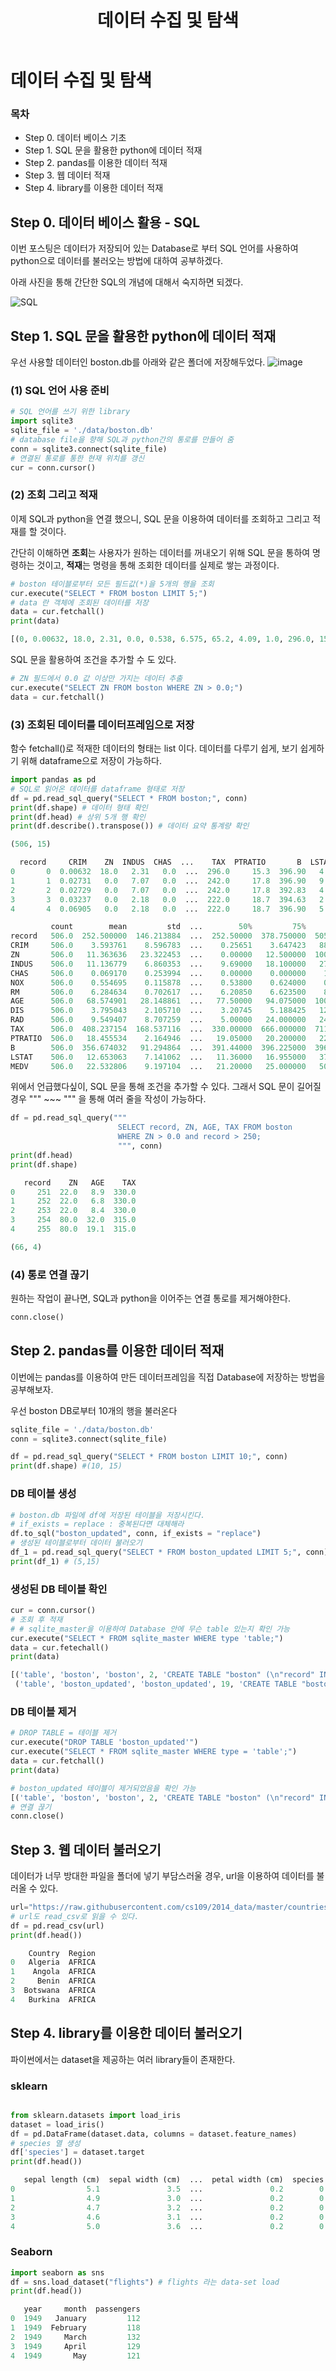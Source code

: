 ﻿---  
title:  "데이터 수집 및 탐색"  
  
categories:  
 - Python
tags:  
 - Study, Python
 
---

# 데이터 수집 및 탐색
### 목차
-  Step 0. 데이터 베이스 기초
-  Step 1. SQL 문을 활용한 python에 데이터 적재
-  Step 2. pandas를 이용한 데이터 적재
-  Step 3. 웹 데이터 적재
-  Step 4. library를 이용한 데이터 적재

## Step 0. 데이터 베이스 활용 - SQL


이번 포스팅은 데이터가 저장되어 있는 Database로 부터 SQL 언어를 사용하여 python으로 데이터를 불러오는 방법에 대하여 공부하겠다.

아래 사진을 통해 간단한 SQL의 개념에 대해서 숙지하면 되겠다.

![SQL](https://user-images.githubusercontent.com/59912557/78899313-29a91100-7ab0-11ea-9b6a-305c62aac2b6.PNG)

##  Step 1. SQL 문을 활용한 python에 데이터 적재

우선 사용할 데이터인 boston.db를 아래와 같은 폴더에 저장해두었다.
![image](https://user-images.githubusercontent.com/59912557/78899644-a2a86880-7ab0-11ea-9e1a-0d510c3f0b2e.png)

### (1) SQL 언어 사용 준비

```python
# SQL 언어를 쓰기 위한 library
import sqlite3 
sqlite_file = './data/boston.db' 
# database file을 향해 SQL과 python간의 통로를 만들어 줌
conn = sqlite3.connect(sqlite_file)
# 연결된 통로를 통한 현재 위치를 갱신
cur = conn.cursor()
```

### (2) 조회 그리고 적재

이제 SQL과 python을 연결 했으니, SQL 문을 이용하여 데이터를 조회하고 그리고 적재를 할 것이다. 

간단히 이해하면 **조회**는 사용자가 원하는 데이터를 꺼내오기 위해 SQL 문을 통하여 명령하는 것이고, **적재**는 명령을 통해 조회한 데이터를 실제로 쌓는 과정이다.

```python
# boston 테이블로부터 모든 필드값(*)을 5개의 행을 조회
cur.execute("SELECT * FROM boston LIMIT 5;")
# data 란 객체에 조회된 데이터를 저장
data = cur.fetchall()
print(data)
```
```python
[(0, 0.00632, 18.0, 2.31, 0.0, 0.538, 6.575, 65.2, 4.09, 1.0, 296.0, 15.3, 396.9, 4.98, 24.0), (1, 0.02731, 0.0, 7.07, 0.0, 0.469, 6.421, 78.9, 4.9671, 2.0, 242.0, 17.8, 396.9, 9.14, 21.6), (2, 0.02729, 0.0, 7.07, 0.0, 0.469, 7.185, 61.1, 4.9671, 2.0, 242.0, 17.8, 392.83, 4.03, 34.7), (3, 0.03237, 0.0, 2.18, 0.0, 0.458, 6.998, 45.8, 6.0622, 3.0, 222.0, 18.7, 394.63, 2.94, 33.4), (4, 0.06905, 0.0, 2.18, 0.0, 0.458, 7.147, 54.2, 6.0622, 3.0, 222.0, 18.7, 396.9, 5.33, 36.2)]
```
SQL 문을 활용하여 조건을 추가할 수 도 있다.
```python
# ZN 필드에서 0.0 값 이상만 가지는 데이터 추출
cur.execute("SELECT ZN FROM boston WHERE ZN > 0.0;")
data = cur.fetchall()
```
### (3) 조회된 데이터를 데이터프레임으로 저장

함수 fetchall()로 적재한 데이터의 형태는 list 이다. 데이터를 다루기 쉽게, 보기 쉽게하기 위해 dataframe으로 저장이 가능하다.

```python
import pandas as pd
# SQL로 읽어온 데이터를 dataframe 형태로 저장
df = pd.read_sql_query("SELECT * FROM boston;", conn)
print(df.shape) # 데이터 형태 확인
print(df.head) # 상위 5개 행 확인
print(df.describe().transpose()) # 데이터 요약 통계량 확인
```
```python
(506, 15)

  record     CRIM    ZN  INDUS  CHAS  ...    TAX  PTRATIO       B  LSTAT  MEDV
0       0  0.00632  18.0   2.31   0.0  ...  296.0     15.3  396.90   4.98  24.0
1       1  0.02731   0.0   7.07   0.0  ...  242.0     17.8  396.90   9.14  21.6
2       2  0.02729   0.0   7.07   0.0  ...  242.0     17.8  392.83   4.03  34.7
3       3  0.03237   0.0   2.18   0.0  ...  222.0     18.7  394.63   2.94  33.4
4       4  0.06905   0.0   2.18   0.0  ...  222.0     18.7  396.90   5.33  36.2

         count        mean         std  ...        50%         75%       max
record   506.0  252.500000  146.213884  ...  252.50000  378.750000  505.0000
CRIM     506.0    3.593761    8.596783  ...    0.25651    3.647423   88.9762
ZN       506.0   11.363636   23.322453  ...    0.00000   12.500000  100.0000
INDUS    506.0   11.136779    6.860353  ...    9.69000   18.100000   27.7400
CHAS     506.0    0.069170    0.253994  ...    0.00000    0.000000    1.0000
NOX      506.0    0.554695    0.115878  ...    0.53800    0.624000    0.8710
RM       506.0    6.284634    0.702617  ...    6.20850    6.623500    8.7800
AGE      506.0   68.574901   28.148861  ...   77.50000   94.075000  100.0000
DIS      506.0    3.795043    2.105710  ...    3.20745    5.188425   12.1265
RAD      506.0    9.549407    8.707259  ...    5.00000   24.000000   24.0000
TAX      506.0  408.237154  168.537116  ...  330.00000  666.000000  711.0000
PTRATIO  506.0   18.455534    2.164946  ...   19.05000   20.200000   22.0000
B        506.0  356.674032   91.294864  ...  391.44000  396.225000  396.9000
LSTAT    506.0   12.653063    7.141062  ...   11.36000   16.955000   37.9700
MEDV     506.0   22.532806    9.197104  ...   21.20000   25.000000   50.0000
```
위에서 언급했다싶이, SQL 문을 통해 조건을 추가할 수 있다. 그래서 SQL 문이 길어질 경우 """ ~~~ """ 을 통해 여러 줄을 작성이 가능하다.

```python
df = pd.read_sql_query("""
						SELECT record, ZN, AGE, TAX FROM boston
						WHERE ZN > 0.0 and record > 250;
						""", conn)
print(df.head)
print(df.shape)
``` 
```python
   record    ZN   AGE    TAX
0     251  22.0   8.9  330.0
1     252  22.0   6.8  330.0
2     253  22.0   8.4  330.0
3     254  80.0  32.0  315.0
4     255  80.0  19.1  315.0

(66, 4) 
```

### (4) 통로 연결 끊기

원하는 작업이 끝나면, SQL과 python을 이어주는 연결 통로를 제거해야한다.

```python
conn.close()
```

##  Step 2. pandas를 이용한 데이터 적재

이번에는 pandas를 이용하여 만든 데이터프레임을 직접 Database에 저장하는 방법을 공부해보자.

우선 boston DB로부터 10개의 행을 불러온다
```python
sqlite_file = './data/boston.db'
conn = sqlite3.connect(sqlite_file)

df = pd.read_sql_query("SELECT * FROM boston LIMIT 10;", conn)
print(df.shape) #(10, 15)
```
### DB 테이블 생성
```python
# boston.db 파일에 df에 저장된 테이블을 저장시킨다.
# if_exists = replace : 중복된다면 대체해라
df.to_sql("boston_updated", conn, if_exists = "replace")
# 생성된 테이블로부터 데이터 불러오기
df_1 = pd.read_sql_query("SELECT * FROM boston_updated LIMIT 5;", conn)
print(df_1) # (5,15)
```
### 생성된 DB 테이블 확인
```python
cur = conn.cursor()
# 조회 후 적재
# # sqlite_master을 이용하여 Database 안에 무슨 table 있는지 확인 가능
cur.execute("SELECT * FROM sqlite_master WHERE type 'table;")
data = cur.fetechall()
print(data)
```
```python
[('table', 'boston', 'boston', 2, 'CREATE TABLE "boston" (\n"record" INTEGER,\n  "CRIM" REAL,\n  "ZN" REAL,\n  "INDUS" REAL,\n  "CHAS" REAL,\n  "NOX" REAL,\n  "RM" REAL,\n  "AGE" REAL,\n  "DIS" REAL,\n  "RAD" REAL,\n  "TAX" REAL,\n  "PTRATIO" REAL,\n  "B" REAL,\n  "LSTAT" REAL,\n  "MEDV" REAL\n)'),
 ('table', 'boston_updated', 'boston_updated', 19, 'CREATE TABLE "boston_updated" (\n"index" INTEGER,\n  "record" INTEGER,\n  "CRIM" REAL,\n  "ZN" REAL,\n  "INDUS" REAL,\n  "CHAS" REAL,\n  "NOX" REAL,\n  "RM" REAL,\n  "AGE" REAL,\n  "DIS" REAL,\n  "RAD" REAL,\n  "TAX" REAL,\n  "PTRATIO" REAL,\n  "B" REAL,\n  "LSTAT" REAL,\n  "MEDV" REAL\n)')]
```
### DB 테이블 제거
```python
# DROP TABLE = 테이블 제거
cur.execute("DROP TABLE 'boston_updated'")
cur.execute("SELECT * FROM sqlite_master WHERE type = 'table';")
data = cur.fetchall()
print(data)
```
```python
# boston_updated 테이블이 제거되었음을 확인 가능
[('table', 'boston', 'boston', 2, 'CREATE TABLE "boston" (\n"record" INTEGER,\n  "CRIM" REAL,\n  "ZN" REAL,\n  "INDUS" REAL,\n  "CHAS" REAL,\n  "NOX" REAL,\n  "RM" REAL,\n  "AGE" REAL,\n  "DIS" REAL,\n  "RAD" REAL,\n  "TAX" REAL,\n  "PTRATIO" REAL,\n  "B" REAL,\n  "LSTAT" REAL,\n  "MEDV" REAL\n)')]
# 연결 끊기
conn.close()
```

##  Step 3. 웹 데이터 불러오기

데이터가 너무 방대한 파일을 폴더에 넣기 부담스러울 경우, url을 이용하여 데이터를 불러올 수 있다.

```python
url="https://raw.githubusercontent.com/cs109/2014_data/master/countries.csv"
# url도 read_csv로 읽을 수 있다.
df = pd.read_csv(url) 
print(df.head())
```
```python
    Country  Region
0   Algeria  AFRICA
1    Angola  AFRICA
2     Benin  AFRICA
3  Botswana  AFRICA
4   Burkina  AFRICA
```
## Step 4. library를 이용한 데이터 불러오기

파이썬에서는 dataset을 제공하는 여러 library들이 존재한다.

### sklearn
```python

from sklearn.datasets import load_iris
dataset = load_iris()
df = pd.DataFrame(dataset.data, columns = dataset.feature_names)
# species 열 생성
df['species'] = dataset.target
print(df.head())
```
```python
   sepal length (cm)  sepal width (cm)  ...  petal width (cm)  species
0                5.1               3.5  ...               0.2        0
1                4.9               3.0  ...               0.2        0
2                4.7               3.2  ...               0.2        0
3                4.6               3.1  ...               0.2        0
4                5.0               3.6  ...               0.2        0
```

### Seaborn
```python
import seaborn as sns
df = sns.load_dataset("flights") # flights 라는 data-set load
print(df.head())
```
```python
   year     month  passengers
0  1949   January         112
1  1949  February         118
2  1949     March         132
3  1949     April         129
4  1949       May         121
```

